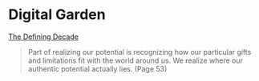 # Digital Garden

[The Defining Decade](https://www.goodreads.com/book/show/40603783-the-defining-decade)

> Part of realizing our potential is recognizing how our particular gifts and limitations fit with the world around us. We realize where our authentic potential actually lies. (Page 53)

